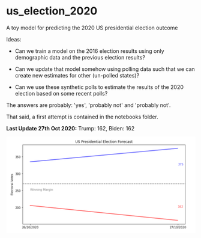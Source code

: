 # us_election_2020
A toy model for predicting the 2020 US presidential election outcome

Ideas:

* Can we train a model on the 2016 election results using only demographic data and the previous election results?

* Can we update that model somehow using polling data such that we can create new estimates for other (un-polled states)?

* Can we use these synthetic polls to estimate the results of the 2020 election based on some recent polls?

The answers are probably: 'yes', 'probably not' and 'probably not'.

That said, a first attempt is contained in the notebooks folder.


**Last Update 27th Oct 2020:** Trump: 162, Biden: 162

![alt text](https://github.com/nowaycomputer/us_election_2020/blob/main/img/271020.png)
